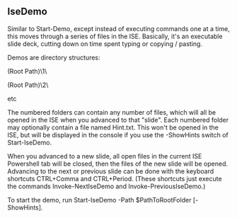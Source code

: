 IseDemo
------

Similar to Start-Demo, except instead of executing commands one at a time, this moves through a series of files in the ISE.
Basically, it's an executable slide deck, cutting down on time spent typing or copying / pasting.

Demos are directory structures:

(Root Path)\\1\\

(Root Path)\\2\\

etc

The numbered folders can contain any number of files, which will all be opened in the ISE when you advanced to that "slide".
Each numbered folder may optionally contain a file named Hint.txt.  This won't be opened in the ISE, but will be displayed
in the console if you use the -ShowHints switch of Start-IseDemo.

When you advanced to a new slide, all open files in the current ISE Powershell tab will be closed, then the files of the new
slide will be opened.  Advancing to the next or previous slide can be done with the keyboard shortcuts CTRL+Comma and
CTRL+Period.  (These shortcuts just execute the commands Invoke-NextIseDemo and Invoke-PreviousIseDemo.)

To start the demo, run Start-IseDemo -Path $PathToRootFolder [-ShowHints].

